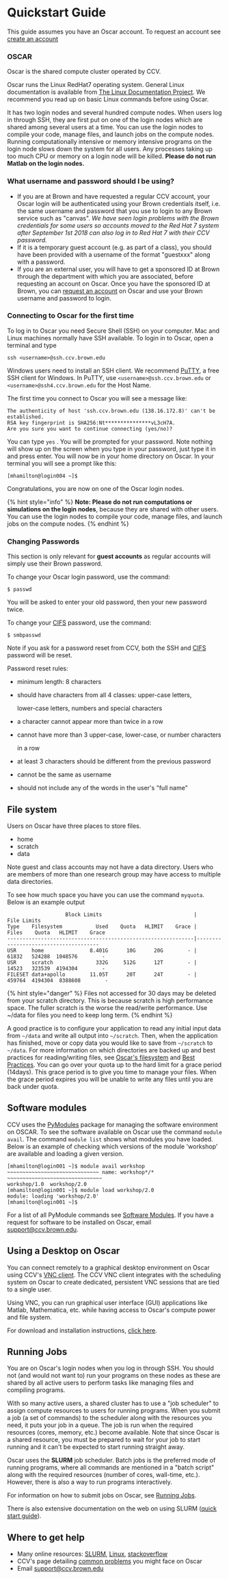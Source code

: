 # Quickstart Guide

This guide assumes you have an Oscar account. To request an account see [create an account](https://brown.co1.qualtrics.com/jfe/form/SV_0GtBE8kWJpmeG4B)

### OSCAR

Oscar is the shared compute cluster operated by CCV.

Oscar runs the Linux RedHat7 operating system. General Linux documentation is available from [The Linux Documentation Project](http://tldp.org/LDP/intro-linux/html/). We recommend you read up on basic Linux commands before using Oscar.

It has two login nodes and several hundred compute nodes. When users log in through SSH, they are first put on one of the login nodes which are shared among several users at a time. You can use the login nodes to compile your code, manage files, and launch jobs on the compute nodes. Running computationally intensive or memory intensive programs on the login node slows down the system for all users. Any processes taking up too much CPU or memory on a login node will be killed. **Please do not run Matlab on the login nodes.**

### What username and password should I be using?

* If you are at Brown and have requested a regular CCV account, your Oscar login will be authenticated using your Brown credentials itself, i.e. the same username and password that you use to login to any Brown service such as "canvas". _We have seen login problems with the Brown credentials for some users so accounts moved to the Red Hat 7 system after September 1st 2018 can also log in to Red Hat 7 with their CCV password._
* If it is a temporary guest account \(e.g. as part of a class\), you should have been provided with a username of the format "guestxxx" along with a password.
* If you are an external user, you will have to get a sponsored ID at Brown through the department with which you are associated, before requesting an account on Oscar. Once you have the sponsored ID at Brown, you can [request an account](https://brown.co1.qualtrics.com/jfe/form/SV_0GtBE8kWJpmeG4B) on Oscar and use your Brown username and password to login.

### Connecting to Oscar for the first time

To log in to Oscar you need Secure Shell \(SSH\) on your computer. Mac and Linux machines normally have SSH available. To login in to Oscar, open a terminal and type

```text
ssh <username>@ssh.ccv.brown.edu
```

Windows users need to install an SSH client. We recommend [PuTTY](http://www.chiark.greenend.org.uk/~sgtatham/putty/download.html), a free SSH client for Windows. In PuTTY, use `<username>@ssh.ccv.brown.edu` or `<username>@ssh4.ccv.brown.edu` for the Host Name.

The first time you connect to Oscar you will see a message like:

```text
The authenticity of host 'ssh.ccv.brown.edu (138.16.172.8)' can't be established.
RSA key fingerprint is SHA256:Nt***************vL3cH7A.
Are you sure you want to continue connecting (yes/no)? 
```

You can type `yes` . You will be prompted for your password. Note nothing will show up on the screen when you type in your password, just type it in and press enter. You will now be in your home directory on Oscar. In your terminal you will see a prompt like this:

```text
[mhamilton@login004 ~]$ 
```

Congratulations, you are now on one of the Oscar login nodes.

{% hint style="info" %}
**Note: Please do not run computations or simulations on the login nodes**, because they are shared with other users. You can use the login nodes to compile your code, manage files, and launch jobs on the compute nodes.
{% endhint %}

### Changing Passwords

This section is only relevant for **guest accounts** as regular accounts will simply use their Brown password.

To change your Oscar login password, use the command:

```text
$ passwd
```

You will be asked to enter your old password, then your new password twice.

To change your [CIFS](connecting-to-oscar/cifs.md) password, use the command:

```text
$ smbpasswd
```

Note if you ask for a password reset from CCV, both the SSH and [CIFS](connecting-to-oscar/cifs.md) password will be reset.

Password reset rules:

* minimum length: 8 characters
* should have characters from all 4 classes: upper-case letters,

  lower-case letters, numbers and special characters

* a character cannot appear more than twice in a row
* cannot have more than 3 upper-case, lower-case, or number characters

  in a row

* at least 3 characters should be different from the previous password
* cannot be the same as username
* should not include any of the words in the user's "full name"

## File system

Users on Oscar have three places to store files.

* home
* scratch
* data

Note guest and class accounts may not have a data directory. Users who are members of more than one research group may have access to multiple data directories.

To see how much space you have you can use the command `myquota`. Below is an example output

```text
                   Block Limits                              |           File Limits              
Type    Filesystem           Used    Quota   HLIMIT    Grace |    Files    Quota   HLIMIT    Grace
-------------------------------------------------------------|--------------------------------------
USR     home               8.401G      10G      20G        - |    61832   524288  1048576        -
USR     scratch              332G     512G      12T        - |    14523   323539  4194304        -
FILESET data+apollo        11.05T      20T      24T        - |   459764  4194304  8388608        -
```

{% hint style="danger" %}
Files not accessed for 30 days may be deleted from your scratch directory. This is because scratch is high performance space. The fuller scratch is the worse the read/write performance. Use ~/data for files you need to keep long term.
{% endhint %}

A good practice is to configure your application to read any initial input data from `~/data` and write all output into `~/scratch`. Then, when the application has finished, move or copy data you would like to save from `~/scratch` to `~/data`. For more information on which directories are backed up and best practices for reading/writing files, see [Oscar's filesystem](managing-files/filesystem.md) and  [Best Practices](managing-files/io-best-practices.md). You can go over your quota up to the hard limit for a grace period \(14days\). This grace period is to give you time to manage your files. When the grace period expires you will be unable to write any files until you are back under quota.

## Software modules

CCV uses the [PyModules](https://bitbucket.org/mhowison/pymodules) package for managing the software environment on OSCAR. To see the software available on Oscar use the command `module avail`. The command `module list` shows what modules you have loaded. Below is an example of checking which versions of the module 'workshop' are available and loading a given version.

```text
[mhamilton@login001 ~]$ module avail workshop
~~~~~~~~~~~~~~~~~~~~~~~~~~~~~~ name: workshop*/* ~~~~~~~~~~~~~~~~~~~~~~~~~~~~~~~
workshop/1.0  workshop/2.0  
[mhamilton@login001 ~]$ module load workshop/2.0
module: loading 'workshop/2.0'
[mhamilton@login001 ~]$ 
```

For a list of all PyModule commands see [Software Modules](software/software.md). If you have a request for software to be installed on Oscar, email support@ccv.brown.edu.

## Using a Desktop on Oscar

You can connect remotely to a graphical desktop environment on Oscar using CCV's [VNC client](connecting-to-oscar/vnc.md). The CCV VNC client integrates with the scheduling system on Oscar to create dedicated, persistent VNC sessions that are tied to a single user.

Using VNC, you can run graphical user interface \(GUI\) applications like Matlab, Mathematica, etc. while having access to Oscar's compute power and file system.

For download and installation instructions, [click here](connecting-to-oscar/vnc.md#instructions).

## Running Jobs

You are on Oscar's login nodes when you log in through SSH. You should not \(and would not want to\) run your programs on these nodes as these are shared by all active users to perform tasks like managing files and compiling programs.

With so many active users, a shared cluster has to use a "job scheduler" to assign compute resources to users for running programs. When you submit a job \(a set of commands\) to the scheduler along with the resources you need, it puts your job in a queue. The job is run when the required resources \(cores, memory, etc.\) become available. Note that since Oscar is a shared resource, you must be prepared to wait for your job to start running and it can't be expected to start running straight away.

Oscar uses the **SLURM** job scheduler. Batch jobs is the preferred mode of running programs, where all commands are mentioned in a "batch script" along with the required resources \(number of cores, wall-time, etc.\). However, there is also a way to run programs interactively.

For information on how to submit jobs on Oscar, see [Running Jobs](submitting-jobs/shared-machine.md). 

There is also extensive documentation on the web on using SLURM \([quick start guide](https://slurm.schedmd.com/quickstart.html)\).

## Where to get help

* Many online resources: [SLURM](https://slurm.schedmd.com/), [Linux](http://tldp.org/LDP/intro-linux/html/), [stackoverflow](http://stackoverflow.com/)
* CCV's page detailing [common problems](getting-help/faq.md) you might face on Oscar
* Email [support@ccv.brown.edu](mailto:support@ccv.brown.edu)

